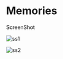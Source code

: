 # Memories


ScreenShot

![ss1](https://user-images.githubusercontent.com/66007838/174944811-ebd0a3b4-9123-4be4-a80c-4ba975e94218.png)


![ss2](https://user-images.githubusercontent.com/66007838/174944718-b1078a9a-5561-43b9-a364-1d70e6c9f054.png)
